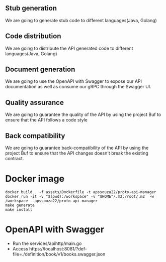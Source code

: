 ## Stub generation
We are going to generate stub code to different languages(Java, Golang)

## Code distribution
We are going to distribute the API generated code to different languages(Java, Golang)

## Document generation
We are going to use the OpenAPI with Swagger to expose our API documentation as well as consume our 
gRPC through the Swagger UI.

## Quality assurance 
We are going to guarantee the quality of the API by using the project Buf to ensure that the API follows a 
code style

## Back compatibility
We are going to guarantee back-compatibility of the API by using the project Buf to ensure that the API 
changes doesn't break the existing contract.

# Docker image

```
docker build . -f assets/Dockerfile -t apssouza22/proto-api-manager
docker run -it -v "$(pwd):/workspace" -v "$HOME"/.m2:/root/.m2  -w /workspace   apssouza22/proto-api-manager
make generate
make install
``` 


# OpenAPI with Swagger
- Run the services/apihttp/main.go
- Access https://localhost:8081/?def-file=./definition/book/v1/books.swagger.json

